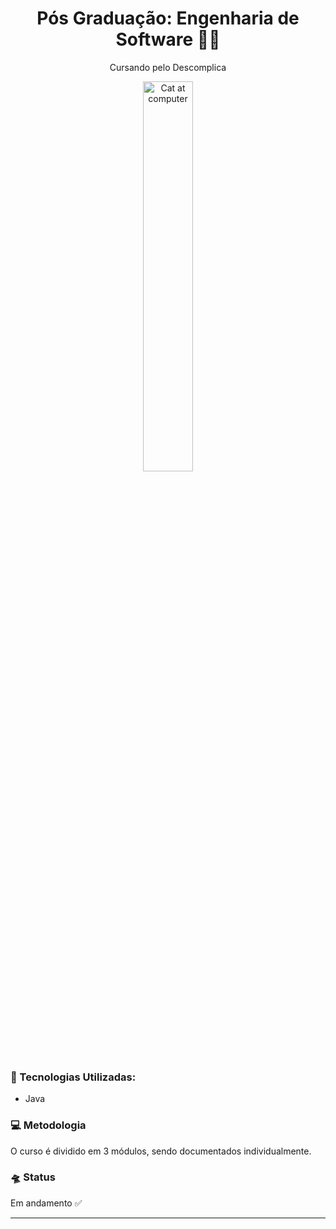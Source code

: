 <h1 align="center"> Pós Graduação: Engenharia de Software 👩‍💻 </h1>

<p align="center">
Cursando pelo Descomplica <br/>

<p align="center">
  <img alt="Cat at computer" src="https://media.giphy.com/media/heIX5HfWgEYlW/giphy.gif" width="40%">
</p>

### 👾 Tecnologias Utilizadas:
- Java

### 💻 Metodologia

O curso é dividido em 3 módulos, sendo documentados individualmente.

### 🛸 Status

Em andamento ✅

---
